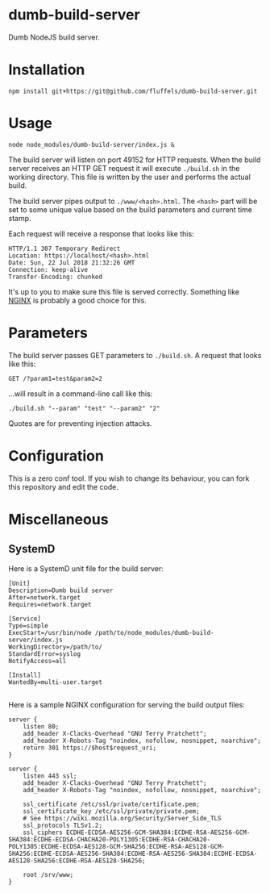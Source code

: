 # dumb-build-server
Dumb NodeJS build server.

# Installation
`npm install git+https://git@github.com/fluffels/dumb-build-server.git`

# Usage
`node node_modules/dumb-build-server/index.js &`

The build server will listen on port 49152 for HTTP requests.
When the build server receives an HTTP GET request it will execute `./build.sh` in the working directory.
This file is written by the user and performs the actual build.

The build server pipes output to `./www/<hash>.html`.
The `<hash>` part will be set to some unique value based on the build parameters and current time stamp.

Each request will receive a response that looks like this:

```
HTTP/1.1 307 Temporary Redirect
Location: https://localhost/<hash>.html
Date: Sun, 22 Jul 2018 21:32:26 GMT
Connection: keep-alive
Transfer-Encoding: chunked
```

It's up to you to make sure this file is served correctly.
Something like [NGINX](http://nginx.org) is probably a good choice for this.

# Parameters

The build server passes GET parameters to `./build.sh`.
A request that looks like this:

`GET /?param1=test&param2=2`

...will result in a command-line call like this:

`./build.sh "--param" "test" "--param2" "2"`

Quotes are for preventing injection attacks.

# Configuration

This is a zero conf tool.
If you wish to change its behaviour, you can fork this repository and edit the code.

# Miscellaneous

## SystemD

Here is a SystemD unit file for the build server:

```
[Unit]
Description=Dumb build server
After=network.target
Requires=network.target

[Service]
Type=simple
ExecStart=/usr/bin/node /path/to/node_modules/dumb-build-server/index.js
WorkingDirectory=/path/to/
StandardError=syslog
NotifyAccess=all

[Install]
WantedBy=multi-user.target
```

##

Here is a sample NGINX configuration for serving the build output files:

```
server {
    listen 80;
    add_header X-Clacks-Overhead "GNU Terry Pratchett";
    add_header X-Robots-Tag "noindex, nofollow, nosnippet, noarchive";
    return 301 https://$host$request_uri;
}

server {
    listen 443 ssl;
    add_header X-Clacks-Overhead "GNU Terry Pratchett";
    add_header X-Robots-Tag "noindex, nofollow, nosnippet, noarchive";

    ssl_certificate /etc/ssl/private/certificate.pem;
    ssl_certificate_key /etc/ssl/private/private.pem;
    # See https://wiki.mozilla.org/Security/Server_Side_TLS
    ssl_protocols TLSv1.2;
    ssl_ciphers ECDHE-ECDSA-AES256-GCM-SHA384:ECDHE-RSA-AES256-GCM-SHA384:ECDHE-ECDSA-CHACHA20-POLY1305:ECDHE-RSA-CHACHA20-POLY1305:ECDHE-ECDSA-AES128-GCM-SHA256:ECDHE-RSA-AES128-GCM-SHA256:ECDHE-ECDSA-AES256-SHA384:ECDHE-RSA-AES256-SHA384:ECDHE-ECDSA-AES128-SHA256:ECDHE-RSA-AES128-SHA256;

    root /srv/www;
}
```

